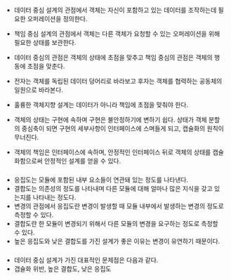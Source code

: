 ###
- 데이터 중심 설계의 관점에서 객체는 자신이 포함하고 있는 데이터를 조작하는데 필요한 오퍼레이션을 정의한다.
- 책임 중심 설계의 관점에서 객체는 다른 객체가 요청할 수 있는 오퍼레이션을 위해 필요한 상태를 보관한다.
- 데이터 중심의 관점은 객체의 상태에 초점을 맞추고 책임 중심의 관점은 객체의 행동에 초점을 맞춘다.
- 전자는 객체를 독립된 데이터 덩어리로 바라보고 후자는 객체를 협력하는 공동체의 일원으로 바라본다.
- 훌륭한 객체지향 설계는 데이터가 아니라 책임에 초점을 맞춰야 한다.

- 객체의 상태는 구현에 속하며 구현은 불안정하기에 변하기 쉽다. 상태가 객체 분할의 중심축이 되면 구현의 세부사항이 인터페이스에 스며들게 되고, 캡슐화의 원칙이 무너진다.
- 객체의 책임은 인터페이스에 속하며, 안정적인 인터페이스 뒤로 객체의 상태를 캡슐화함으로써 안정적인 설계를 얻을 수 있다.

###
- 응집도는 모듈에 포함된 내부 요소들이 연관돼 있는 정도를 나타낸다.
- 결합도는 의존성의 정도를 나타내며 다른 모듈에 대해 얼마나 많은 지식을 갖고 있는지를 나타내는 정도다.
- 변경의 관점에서 응집도란 변경이 발생할 때 모듈 내부에서 발생하는 변경의 정도로 측정할 수 있다.
- 결합도란 한 모듈이 변경되기 위해서 다른 모듈의 변경을 요구하는 정도로 측정할 수 있다.
- 높은 응집도와 낮은 결합도를 가진 설계가 좋은 이유는 변경이 유연하기 때문이다.

###
- 데이터 중심 설계가 가진 대표적인 문제점은 다음과 같다.
- 갭슐화 위반, 높은 결합도, 낮은 응집도